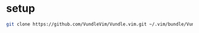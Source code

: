 # setup

```bash
git clone https://github.com/VundleVim/Vundle.vim.git ~/.vim/bundle/Vundle.vim
```
